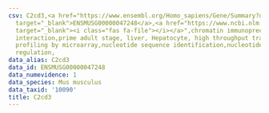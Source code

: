 ```yaml
---
csv: C2cd3,<a href="https://www.ensembl.org/Homo_sapiens/Gene/Summary?db=core;g=ENSMUSG00000047248"
  target="_blank">ENSMUSG00000047248</a>,<a href="https://www.ncbi.nlm.nih.gov/pubmed/23834426"
  target="_blank"><i class="fas fa-file"></i></a>",chromatin immunoprecipitation assay,direct
  interaction,prime adult stage, liver, Hepatocyte, high throughput transcription
  profiling by microarray,nucleotide sequence identification,nucleotide sequence identification,transcriptional
  regulation,
data_alias: C2cd3
data_id: ENSMUSG00000047248
data_numevidence: 1
data_species: Mus musculus
data_taxid: '10090'
title: C2cd3
---
```

